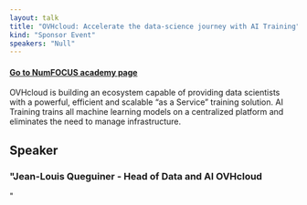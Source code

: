 ```yaml
---
layout: talk
title: "OVHcloud: Accelerate the data-science journey with AI Training"
kind: "Sponsor Event"
speakers: "Null"
---
```


#### [Go to NumFOCUS academy page](https://courses.numfocus.org/courses/course-v1:PyDataGlobal+PDG20-sponsors+2020/jump_to/block-v1:PyDataGlobal+PDG20-sponsors+2020+type@vertical+block@5c9c7262df7b44eba64bf56b56ed6323)

OVHcloud is building an ecosystem capable of providing data scientists with a powerful, efficient and scalable “as a Service” training solution. AI Training trains all machine learning models on a centralized platform and eliminates the need to manage infrastructure.

## Speaker

### "Jean-Louis Queguiner - Head of Data and AI OVHcloud
"


